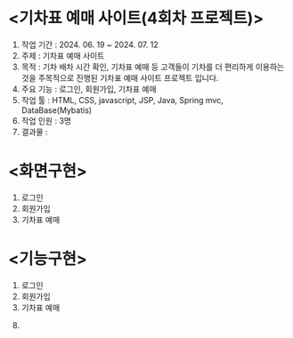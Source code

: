 # <기차표 예매 사이트(4회차 프로젝트)>
1. 작업 기간 : 2024. 06. 19 ~ 2024. 07. 12
2. 주제 : 기차표 예매 사이트
3. 목적 : 기차 배차 시간 확인, 기차표 예매 등 고객들이 기차를 더 편리하게 이용하는 것을 주목적으로 진행된 기차표 예매 사이트 프로젝트 입니다.<br>
4. 주요 기능 : 로그인, 회원가입, 기차표 예매
5. 작업 툴 : HTML, CSS, javascript, JSP, Java, Spring mvc, DataBase(Mybatis)
6. 작업 인원 : 3명
7. 결과물 :
# <화면구현>
1) 로그인
2) 회원가입
3) 기차표 예매

# <기능구현>
1) 로그인
2) 회원가입
3) 기차표 예매

8. 
